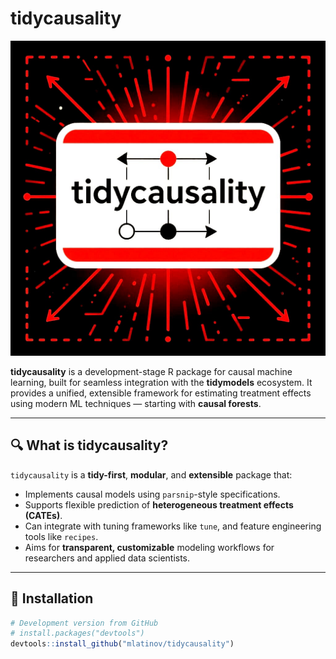 # tidycausality

![tidycausality badge](gRRCfAZU2SQq366ERLH0-aX7uO-adjusted.jpg)

**tidycausality** is a development-stage R package for causal machine learning, built for seamless integration with the **tidymodels** ecosystem. It provides a unified, extensible framework for estimating treatment effects using modern ML techniques — starting with **causal forests**.

---

## 🔍 What is tidycausality?

`tidycausality` is a **tidy-first**, **modular**, and **extensible** package that:

- Implements causal models using `parsnip`-style specifications.
- Supports flexible prediction of **heterogeneous treatment effects (CATEs)**.
- Can integrate with tuning frameworks like `tune`, and feature engineering tools like `recipes`.
- Aims for **transparent, customizable** modeling workflows for researchers and applied data scientists.

---

## 🚀 Installation

```r
# Development version from GitHub
# install.packages("devtools")
devtools::install_github("mlatinov/tidycausality")
